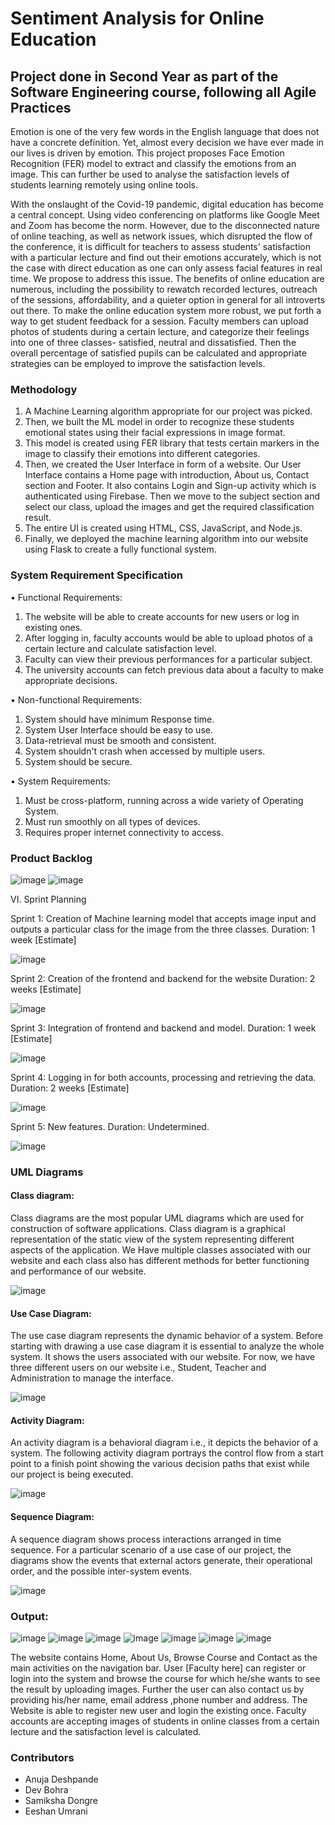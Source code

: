 
# Sentiment Analysis for Online Education

## Project done in Second Year as part of the Software Engineering course, following all Agile Practices
Emotion is one of the very few words in the English language that does not have a concrete definition. Yet, almost every decision we have ever made in our lives is driven by emotion. This project proposes Face Emotion Recognition (FER) model to extract and classify the emotions from an image. This can further be used to analyse the satisfaction levels of students learning remotely using online tools.

With the onslaught of the Covid-19 pandemic, digital education has become a central concept. Using video conferencing on platforms like Google Meet and Zoom has become the norm. However, due to the disconnected nature of online teaching, as well as network issues, which disrupted the flow of the conference, it is difficult for teachers to assess students' satisfaction with a particular lecture and find out their emotions accurately, which is not the case with direct education as one can only assess facial features in real time. We propose to address this issue. 
The benefits of online education are numerous, including the possibility to rewatch recorded lectures, outreach of the sessions, affordability, and a quieter option in general for all introverts out there. To make the online education system more robust, we put forth a way to get student feedback for a session. Faculty members can upload photos of students during a certain lecture, and categorize their feelings into one of three classes- satisfied, neutral and dissatisfied. Then the overall percentage of satisfied pupils can be calculated and 
appropriate strategies can be employed to improve    the satisfaction levels.

### Methodology

1.	A Machine Learning algorithm appropriate for our  project was picked.
2.	Then, we built the ML model in order to recognize these students emotional states using their facial expressions in image format.
3.	This model is created using FER library that tests certain markers in the image to classify their emotions into different categories.
4.	Then, we created the User Interface in form of a website. Our User Interface contains a Home page with introduction, About us, Contact section and Footer. It also contains Login and Sign-up activity which is authenticated using Firebase. Then we move to the subject section and select our class, upload the images and get the required classification result.
5.	The entire UI is created using HTML, CSS, JavaScript, and Node.js.
6.	Finally, we deployed the machine learning algorithm into our website using Flask to create a fully functional system.


### System Requirement Specification

•	Functional Requirements:
1.	The website will be able to create accounts for new users or log in existing ones.
2.	After logging in, faculty accounts would be able to upload photos of a certain lecture and calculate satisfaction level.
3.	Faculty can view their previous performances for a particular subject.
4.	The university accounts can fetch previous data about a faculty to make appropriate decisions.
   
•	Non-functional Requirements:
1.	System should have minimum Response time.
2.	System User Interface should be easy to use.
3.	Data-retrieval must be smooth and consistent.
4.	System shouldn't crash when accessed by multiple users.
5.	System should be secure.
   
•	System Requirements:
1.	Must be cross-platform, running across a wide variety of Operating System.
2.	Must run smoothly on all types of devices.
3.	Requires proper internet connectivity to access.

### Product Backlog

![image](https://github.com/ASA-Deshpande/Sentiment-Analysis-for-Online-Education/assets/88822564/0a6ca4b6-f4db-4dc6-a422-4e803407907b)
![image](https://github.com/ASA-Deshpande/Sentiment-Analysis-for-Online-Education/assets/88822564/92fc9665-f72e-4f7c-b479-842c51b2422a)

 


 


VI. Sprint Planning

Sprint 1: 
Creation of Machine learning model that accepts image input and outputs a particular class for the image from the three classes.
Duration: 1 week [Estimate]
 
![image](https://github.com/ASA-Deshpande/Sentiment-Analysis-for-Online-Education/assets/88822564/beff1d86-eab4-43b5-bddf-4699a2ecc131)

Sprint 2: 
Creation of the frontend and backend for the website
Duration: 2 weeks [Estimate]
 
![image](https://github.com/ASA-Deshpande/Sentiment-Analysis-for-Online-Education/assets/88822564/85ecce0d-2533-4099-beae-309bf3abc6e2)

Sprint 3: 
Integration of frontend and backend and model.
Duration: 1 week [Estimate]
 
![image](https://github.com/ASA-Deshpande/Sentiment-Analysis-for-Online-Education/assets/88822564/733788f4-0eff-40d6-8640-3e75a146a725)

Sprint 4:
Logging in for both accounts, processing and retrieving the data.
Duration: 2 weeks [Estimate]

![image](https://github.com/ASA-Deshpande/Sentiment-Analysis-for-Online-Education/assets/88822564/65a298f5-e908-41b6-9337-19162f5a3ecc)

Sprint 5: New features.
Duration: Undetermined.
 
![image](https://github.com/ASA-Deshpande/Sentiment-Analysis-for-Online-Education/assets/88822564/b09be0c6-f2ce-4327-ad03-7b02a87e8764)


### UML Diagrams
#### Class diagram:
Class diagrams are the most popular UML diagrams which are used for construction of software applications. Class diagram is a graphical representation of the static view of the system representing different aspects of the application. We Have multiple classes associated with our website and each class also has different methods for better functioning and performance of our website.

![image](https://github.com/ASA-Deshpande/Sentiment-Analysis-for-Online-Education/assets/88822564/c8f5eb59-412f-49fa-9f41-4185b8210137)

#### Use Case Diagram:
The use case diagram represents the dynamic behavior of a system. Before starting with drawing a use case diagram it is essential to analyze the whole system. It shows the users associated with our website. For now, we have three different users on our website i.e., Student, Teacher and Administration to manage the interface.

![image](https://github.com/ASA-Deshpande/Sentiment-Analysis-for-Online-Education/assets/88822564/cd6f85f7-693d-4cbb-b150-8798c6858f03)
        
#### Activity Diagram:
An activity diagram is a behavioral diagram i.e., it depicts the behavior of a system. The following activity diagram portrays the control flow from a start point to a finish point showing the various decision paths that exist while our project is being executed.

![image](https://github.com/ASA-Deshpande/Sentiment-Analysis-for-Online-Education/assets/88822564/ddd6deba-637c-4259-b1f3-4219715d3e0f)

#### Sequence Diagram:
A sequence diagram shows process interactions arranged in time sequence. For a particular scenario of a use case of our project, the diagrams show the events that external actors generate, their operational order, and the possible inter-system events.

![image](https://github.com/ASA-Deshpande/Sentiment-Analysis-for-Online-Education/assets/88822564/5e597a00-5b13-40c5-bade-d338349ce679)

### Output:

![image](https://github.com/ASA-Deshpande/Sentiment-Analysis-for-Online-Education/assets/88822564/7c132b70-7100-4341-bee2-9a58955b5ab9)
![image](https://github.com/ASA-Deshpande/Sentiment-Analysis-for-Online-Education/assets/88822564/61f1d663-83f7-4a92-9794-f7c88d4fa625)
![image](https://github.com/ASA-Deshpande/Sentiment-Analysis-for-Online-Education/assets/88822564/ca602c58-284b-4f32-8cfb-a4ee95ec073f)
![image](https://github.com/ASA-Deshpande/Sentiment-Analysis-for-Online-Education/assets/88822564/ee0f479f-ecaf-4d41-93ad-921e763b5fd8)
![image](https://github.com/ASA-Deshpande/Sentiment-Analysis-for-Online-Education/assets/88822564/5f628f00-dca3-4371-b3c1-30888a8afd59)
![image](https://github.com/ASA-Deshpande/Sentiment-Analysis-for-Online-Education/assets/88822564/83e523f5-7502-44e4-9276-7bbecfa03b7e)
![image](https://github.com/ASA-Deshpande/Sentiment-Analysis-for-Online-Education/assets/88822564/4193cfbb-b8c5-4ed9-9d05-7d46a5d89a52)

The website contains Home, About Us, Browse Course and Contact as the main activities on the navigation bar. User [Faculty here] can register or login into the system and browse the course for which he/she wants to see the result by uploading images. Further the user can also contact us by providing his/her name, email address ,phone number and address.
The Website is able to register new user and login the existing once. Faculty accounts are accepting images of students in online classes from a certain lecture and the satisfaction level is calculated. 


### Contributors
+ Anuja Deshpande
+ Dev Bohra
+ Samiksha Dongre
+ Eeshan Umrani


